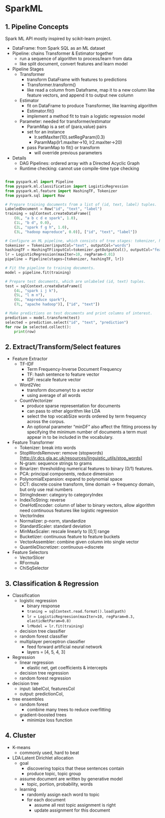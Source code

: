 
# SparkML

## 1. Pipeline Concepts

Spark ML API mostly inspired by scikit-learn project.

- DataFrame: from Spark SQL as an ML dataset
- Pipeline: chains Transformer & Estimator together
    + run a sequence of algorithm to process/learn from data
    + like split document, convert features and learn model
- Pipeline Stages
    + Transformer
        * transform DataFrame with features to predictions
        * Transformer.transform()
        * like read a column from Dataframe, map it to a new column like feature vectors, and append it to output new column
    + Estimator
        * fit on DataFrame to produce Transformer, like learning algorithm
        * Estimator.fit()
        * implement a method fit to train a logistic regression model
    + Parameter: needed for transformer/estimator
        * ParamMap is a set of (para,value) pairs
        * set for an instance
            - lr.setMaxIter(10).setRegParam(0.3)
            - ParamMap(lr1.maxIter->10, lr2.maxIter->20)
        * pass ParamMap to fit() or transform
            - will override previous parameters
- Details
    + DAG Pipelines: ordered array with a Directed Acyclic Graph
    + Runtime checking: cannot use compile-time type checking


```python

from pyspark.ml import Pipeline
from pyspark.ml.classification import LogisticRegression
from pyspark.ml.feature import HashingTF, Tokenizer
from pyspark.sql import Row

# Prepare training documents from a list of (id, text, label) tuples.
LabeledDocument = Row("id", "text", "label")
training = sqlContext.createDataFrame([
    (0L, "a b c d e spark", 1.0),
    (1L, "b d", 0.0),
    (2L, "spark f g h", 1.0),
    (3L, "hadoop mapreduce", 0.0)], ["id", "text", "label"])

# Configure an ML pipeline, which consists of tree stages: tokenizer, hashingTF, and lr.
tokenizer = Tokenizer(inputCol="text", outputCol="words")
hashingTF = HashingTF(inputCol=tokenizer.getOutputCol(), outputCol="features")
lr = LogisticRegression(maxIter=10, regParam=0.01)
pipeline = Pipeline(stages=[tokenizer, hashingTF, lr])

# Fit the pipeline to training documents.
model = pipeline.fit(training)

# Prepare test documents, which are unlabeled (id, text) tuples.
test = sqlContext.createDataFrame([
    (4L, "spark i j k"),
    (5L, "l m n"),
    (6L, "mapreduce spark"),
    (7L, "apache hadoop")], ["id", "text"])

# Make predictions on test documents and print columns of interest.
prediction = model.transform(test)
selected = prediction.select("id", "text", "prediction")
for row in selected.collect():
    print(row)

```

## 2. Extract/Transform/Select features

- Feature Extractor
    + TF-IDF
        * Term Frequency-Inverse Document Frequency
        * TF: hash sentence to feature vector
        * IDF: rescale feature vector
    + Word2Vec
        * transform documenyt to a vector
        * using average of all words
    + CountVectorizer
        * produce sparse representation for documents
        * can pass to other algorithm like LDA
        * select the top vocabSize words ordered by term frequency across the corpus. 
        * An optional parameter “minDF” also affect the fitting process by specifying the minimum number of documents a term must appear in to be included in the vocabulary.
- Feature Transformer
    + Tokenizer: break into words
    + StopWordsRemover: remove (stopwords)[http://ir.dcs.gla.ac.uk/resources/linguistic_utils/stop_words]
    + N-gram: sequence strings to grams
    + Binarizer:  thresholding numerical features to binary (0/1) features.
    + PCA: principal components, reduce dimension
    + PolynomialExpansion: expand to polynomial space
    + DCT: discrete cosine transform, time domain -> frequency domain, but only use real numbers
    + StringIndexer: category to categoryIndex
    + IndexToString: reverse
    + OneHotEncoder: column of laber to binary vectors, allow algorithm need continuous features like logistic regreesion
    + VectorIndex
    + Normalizer: p-norm, standardize
    + StandardScaler: standard deviation
    + MinMaxScaler: rescale linearly to [0,1] range
    + Bucketizer: continuous feature to feature buckets
    + VectorAssembler: combine given column into single vector
    + QuantileDiscretizer: continuous->discrete
- Feature Selectors
    + VectorSlicer
    + RFormula
    + ChiSqSelector

## 3. Classification & Regression

- Classification
    + logistic regression
        * binary response
        * `traning = sqlContext.read.format().load(path)`
        * `lr = LogisticRegreesion(maxIter=10, regParam=0.3, elasticNetParam=0.8)`
        * `lrModel = lr.fit(training)`
    + decision tree classifier
    + random forest classifier
    + multiplayer perceptron classifier
        * feed forward artificial neural network
        * layers = [4, 5, 4, 3]
- Regression
    + linear regression
        * elastic net, get coefficients & intercepts
    + decision tree regression
    + random forest regression
- decision tree
    + input: labelCol, featuresCol
    + output: predictionCol, 
- tree ensembles
    + random forest
        * combine many trees to reduce overfitting
    + gradient-boosted trees
        * minimize loss function

## 4. Cluster

- K-means
    + commonly used, hard to beat
- LDA:Latent Dirichlet allocation
    + goal
        * discovering topics that these sentences contain
        * produce topic, topic group
    + assume document are written by generative model
        *   topic, portion, probability, words
    + learning
        * randomly assign each word to topic
        * for each document
            - assume all rest topic assignment is right
            - update assignment for this document
